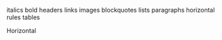 italics  bold
headers
links
images
blockquotes
lists
paragraphs
horizontal rules
tables

Horizontal
